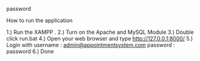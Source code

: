 
password



How to run the application 

1.) Run the XAMPP . 
2.) Turn on the Apache and MySQL Module
3.) Double click run.bat
4.) Open your web browser and type  http://127.0.0.1:8000/
5.) Login with 
    username : admin@appointmentsystem.com
    password : password
6.) Done   


